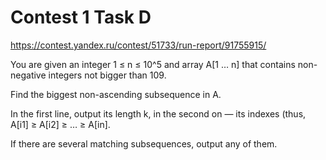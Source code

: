 # Contest 1 Task D

https://contest.yandex.ru/contest/51733/run-report/91755915/

You are given an integer 1 ≤ n ≤ 10^5 and array A[1 … n] that contains non-negative integers not bigger than 109.

Find the biggest non-ascending subsequence in A.

In the first line, output its length k, in the second on — its indexes  (thus, A[i1] ≥ A[i2] ≥ … ≥ A[in].

If there are several matching subsequences, output any of them.
